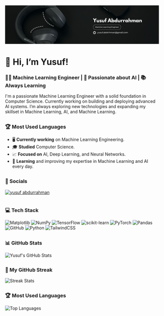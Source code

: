 ![logo](https://github.com/YusufAbdurrahmann/YusufAbdurrahmann/blob/main/Black%20Professional%20Motivational%20Quote%20LinkedIn%20Banner.png)
# 👋 Hi, I’m Yusuf!

### <h3>👨‍💻 Machine Learning Engineer | 🤖 Passionate about AI | 📚 Always Learning </h3>

I'm a passionate Machine Learning Engineer with a solid foundation in Computer Science. Currently working on building and deploying advanced AI systems. I’m always exploring new technologies and expanding my skillset in Machine Learning, AI, and Machine Learning.

## <h3>🏆 Most Used Languages</h3>

- 🖥️ **Currently working** on Machine Learning Engineering.
- 🎓 **Studied** Computer Science.
- 📈 **Focused on** AI, Deep Learning, and Neural Networks.
- 📖 **Learning** and improving my expertise in Machine Learning and AI every day.


## <h3>💬 Socials</h3>
<p align="left">
<a href="https://linkedin.com/in/yusuf abdurrahman" target="blank"><img align="center" src="https://raw.githubusercontent.com/rahuldkjain/github-profile-readme-generator/master/src/images/icons/Social/linked-in-alt.svg" alt="yusuf abdurrahman" height="30" width="40" /></a>
</p>



# <h3>💻 Tech Stack</h3>
![Matplotlib](https://img.shields.io/badge/Matplotlib-%23ffffff.svg?style=for-the-badge&logo=Matplotlib&logoColor=black) ![NumPy](https://img.shields.io/badge/numpy-%23013243.svg?style=for-the-badge&logo=numpy&logoColor=white) ![TensorFlow](https://img.shields.io/badge/TensorFlow-%23FF6F00.svg?style=for-the-badge&logo=TensorFlow&logoColor=white) ![scikit-learn](https://img.shields.io/badge/scikit--learn-%23F7931E.svg?style=for-the-badge&logo=scikit-learn&logoColor=white) ![PyTorch](https://img.shields.io/badge/PyTorch-%23EE4C2C.svg?style=for-the-badge&logo=PyTorch&logoColor=white) ![Pandas](https://img.shields.io/badge/pandas-%23150458.svg?style=for-the-badge&logo=pandas&logoColor=white) ![GitHub](https://img.shields.io/badge/github-%23121011.svg?style=for-the-badge&logo=github&logoColor=white) ![Python](https://img.shields.io/badge/python-3670A0?style=for-the-badge&logo=python&logoColor=ffdd54) ![TailwindCSS](https://img.shields.io/badge/tailwindcss-%2338B2AC.svg?style=for-the-badge&logo=tailwind-css&logoColor=white)


## <h3>📊 GitHub Stats</h3>

![Yusuf's GitHub Stats](https://github-readme-stats.vercel.app/api?username=YusufAbdurrahmann&theme=dark&hide_border=true&count_private=false)


## <h3>🚀 My GitHub Streak</h3>

![Streak Stats](https://nirzak-streak-stats.vercel.app/?user=YusufAbdurrahmann&theme=dark&hide_border=true)


## <h3>🏆 Most Used Languages</h3>

![Top Languages](https://github-readme-stats.vercel.app/api/top-langs/?username=YusufAbdurrahmann&theme=dark&hide_border=true&layout=compact)



